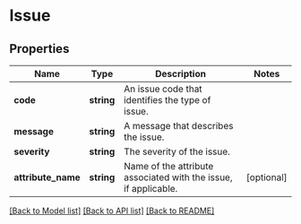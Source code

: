 # Issue

## Properties
Name | Type | Description | Notes
------------ | ------------- | ------------- | -------------
**code** | **string** | An issue code that identifies the type of issue. | 
**message** | **string** | A message that describes the issue. | 
**severity** | **string** | The severity of the issue. | 
**attribute_name** | **string** | Name of the attribute associated with the issue, if applicable. | [optional] 

[[Back to Model list]](../README.md#documentation-for-models) [[Back to API list]](../README.md#documentation-for-api-endpoints) [[Back to README]](../README.md)


